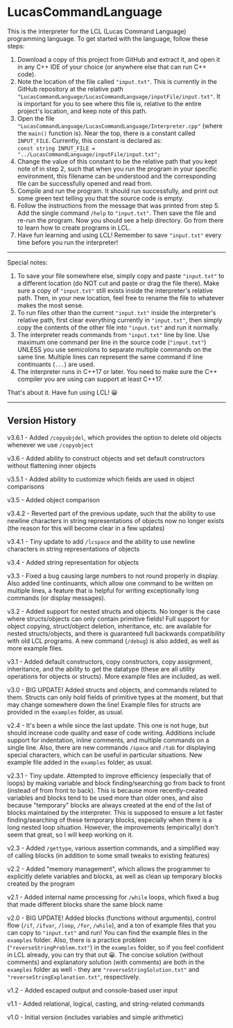 # LucasCommandLanguage

This is the interpreter for the LCL (Lucas Command Language) programming language. To get started with the language, follow these steps:
1. Download a copy of this project from GitHub and extract it, and open it in any C++ IDE of your choice (or anywhere else that can run C++ code).
2. Note the location of the file called `"input.txt"`. This is currently in the GitHub repository at the relative path `"LucasCommandLanguage/LucasCommandLanguage/inputFile/input.txt"`. It is important for you to see where this file is, relative to the entire project's location, and keep note of this path.
3. Open the file `"LucasCommandLanguage/LucasCommandLanguage/Interpreter.cpp"` (where the `main()` function is). Near the top, there is a constant called `INPUT_FILE`. Currently, this constant is declared as:
<br>`const string INPUT_FILE = "../LucasCommandLanguage/inputFile/input.txt";`
4. Change the value of this constant to be the relative path that you kept note of in step 2, such that when you run the program in your specific environment, this filename can be understood and the corresponding file can be successfully opened and read from.
5. Compile and run the program. It should run successfully, and print out some green text telling you that the source code is empty.
6. Follow the instructions from the message that was printed from step 5. Add the single command `/help` to `"input.txt"`. Then save the file and re-run the program. Now you should see a help directory. Go from there to learn how to create programs in LCL.
7. Have fun learning and using LCL! Remember to save `"input.txt"` every time before you run the interpreter!

----------------------------------------------------------------------------------------------------------------------------

Special notes:
1. To save your file somewhere else, simply copy and paste `"input.txt"` to a different location (do NOT cut and paste or drag the file there). Make sure a copy of `"input.txt"` still exists inside the interpreter's relative path. Then, in your new location, feel free to rename the file to whatever makes the most sense.
2. To run files other than the current `"input.txt"` inside the interpreter's relative path, first clear everything currently in `"input.txt"`, then simply copy the contents of the other file into `"input.txt"` and run it normally.
3. The interpreter reads commands from `"input.txt"` line by line. Use maximum one command per line in the source code (`"input.txt"`) UNLESS you use semicolons to separate multiple commands on the same line. Multiple lines can represent the same command if line continuants (`...`) are used.
4. The interpreter runs in C++17 or later. You need to make sure the C++ compiler you are using can support at least C++17.

That's about it. Have fun using LCL! 😀

----------------------------------------------------------------------------------------------------------------------------

## Version History

v3.6.1 - Added `/copyobjdel`, which provides the option to delete old objects whenever we use `/copyobject`

v3.6 - Added ability to construct objects and set default constructors without flattening inner objects

v3.5.1 - Added ability to customize which fields are used in object comparisons

v3.5 - Added object comparison

v3.4.2 - Reverted part of the previous update, such that the ability to use newline characters in string representations of objects now no longer exists (the reason for this will become clear in a few updates)

v3.4.1 - Tiny update to add `/lcspace` and the ability to use newline characters in string representations of objects

v3.4 - Added string representation for objects

v3.3 - Fixed a bug causing large numbers to not round properly in display. Also added line continuants, which allow one command to be written on multiple lines, a feature that is helpful for writing exceptionally long commands (or display messages).

v3.2 - Added support for nested structs and objects. No longer is the case where structs/objects can only contain primitive fields! Full support for object copying, struct/object deletion, inheritance, etc. are available for nested structs/objects, and there is guaranteed full backwards compatibility with old LCL programs. A new command (`/debug`) is also added, as well as more example files.

v3.1 - Added default constructors, copy constructors, copy assignment, inheritance, and the ability to get the datatype (these are all utility operations for objects or structs). More example files are included, as well.

v3.0 - BIG UPDATE! Added structs and objects, and commands related to them. Structs can only hold fields of primitive types at the moment, but that may change somewhere down the line! Example files for structs are provided in the `examples` folder, as usual.

v2.4 - It's been a while since the last update. This one is not huge, but should increase code quality and ease of code writing. Additions include support for indentation, inline comments, and multiple commands on a single line. Also, there are new commands `/space` and `/tab` for displaying special characters, which can be useful in particular situations. New example file added in the `examples` folder, as usual.

v2.3.1 - Tiny update. Attempted to improve efficiency (especially that of loops) by making variable and block finding/searching go from back to front (instead of from front to back). This is because more recently-created variables and blocks tend to be used more than older ones, and also because "temporary" blocks are always created at the end of the list of blocks maintained by the interpreter. This is supposed to ensure a lot faster finding/searching of these temporary blocks, especially when there is a long nested loop situation. However, the improvements (empirically) don't seem that great, so I will keep working on it.

v2.3 - Added `/gettype`, various assertion commands, and a simplified way of calling blocks (in addition to some small tweaks to existing features)

v2.2 - Added "memory management", which allows the programmer to explicitly delete variables and blocks, as well as clean up temporary blocks created by the program

v2.1 - Added internal name processing for `/while` loops, which fixed a bug that made different blocks share the same block name

v2.0 - BIG UPDATE! Added blocks (functions without arguments), control flow (`/if`, `/ifvar`, `/loop`, `/for`, `/while`), and a ton of example files that you can copy to `"input.txt"` and run! You can find the example files in the `examples` folder. Also, there is a practice problem (`"reverseStringProblem.txt"`) in the `examples` folder, so if you feel confident in LCL already, you can try that out 😀. The concise solution (without comments) and explanatory solution (with comments) are both in the `examples` folder as well - they are `"reverseStringSolution.txt"` and `"reverseStringExplanation.txt"`, respectively.

v1.2 - Added escaped output and console-based user input

v1.1 - Added relational, logical, casting, and string-related commands

v1.0 - Initial version (includes variables and simple arithmetic)
